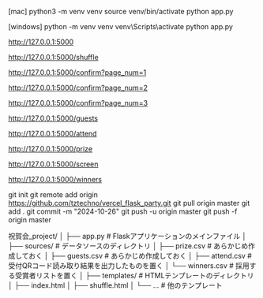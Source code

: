 [mac]
python3 -m venv venv
source venv/bin/activate
python app.py

[windows]
python -m venv venv
venv\Scripts\activate
python app.py



http://127.0.0.1:5000

http://127.0.0.1:5000/shuffle

http://127.0.0.1:5000/confirm?page_num=1

http://127.0.0.1:5000/confirm?page_num=2

http://127.0.0.1:5000/confirm?page_num=3

http://127.0.0.1:5000/guests

http://127.0.0.1:5000/attend

http://127.0.0.1:5000/prize

http://127.0.0.1:5000/screen

http://127.0.0.1:5000/winners


git init
git remote add origin https://github.com/tztechno/vercel_flask_party.git
git pull origin master 
git add .
git commit -m "2024-10-26"
git push -u origin master
git push -f origin master


祝賀会_project/
│
├── app.py                   # Flaskアプリケーションのメインファイル
│
├── sources/                 # データソースのディレクトリ
│   ├── prize.csv            # あらかじめ作成しておく
│   ├── guests.csv           # あらかじめ作成しておく
│   ├── attend.csv           # 受付QRコード読み取り結果を出力したものを置く
│   └── winners.csv          # 採用する受賞者リストを置く
│
├── templates/               # HTMLテンプレートのディレクトリ
│   ├── index.html
│   ├── shuffle.html
│   └── ...                  # 他のテンプレート

